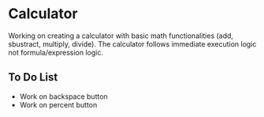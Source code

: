# Calculator

Working on creating a calculator with basic math functionalities (add, sbustract, multiply, divide). The calculator follows immediate execution logic not formula/expression logic.
## To Do List

* Work on backspace button
* Work on percent button